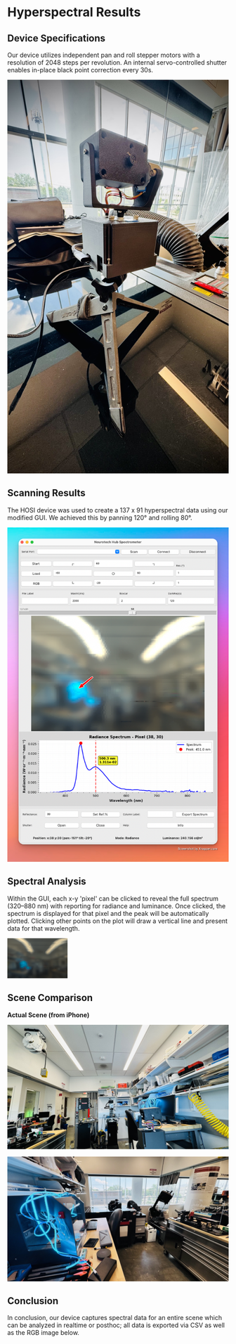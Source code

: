 # Hyperspectral Results

## Device Specifications

Our device utilizes independent pan and roll stepper motors with a resolution of 2048 steps per revolution. An internal servo-controlled shutter enables in-place black point correction every 30s.

![HOSI Device](hosi.jpg)

## Scanning Results

The HOSI device was used to create a 137 x 91 hyperspectral data using our modified GUI. We achieved this by panning 120° and rolling 80°.

![HOSI GUI Interface](hosi_gui.png)

## Spectral Analysis

Within the GUI, each x-y 'pixel' can be clicked to reveal the full spectrum (320–880 nm) with reporting for radiance and luminance. Once clicked, the spectrum is displayed for that pixel and the peak will be automatically plotted. Clicking other points on the plot will draw a vertical line and present data for that wavelength.

![Spectral Output Display](scan_output.png)

## Scene Comparison

**Actual Scene (from iPhone)**

![Original Scene Photo](scan_photo.jpg)

![Blue LEDs in Scene](scan_leds.jpg)

## Conclusion

In conclusion, our device captures spectral data for an entire scene which can be analyzed in realtime or posthoc; all data is exported via CSV as well as the RGB image below.